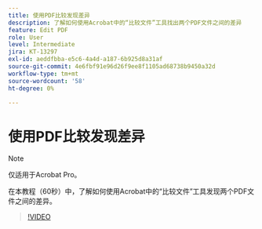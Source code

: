 ```yaml
---
title: 使用PDF比较发现差异
description: 了解如何使用Acrobat中的“比较文件”工具找出两个PDF文件之间的差异
feature: Edit PDF
role: User
level: Intermediate
jira: KT-13297
exl-id: aeddfbba-e5c6-4a4d-a187-6b925d8a31af
source-git-commit: 4e6fbf91e96d26f9ee8f1105ad68738b9450a32d
workflow-type: tm+mt
source-wordcount: '58'
ht-degree: 0%

---
```


# 使用PDF比较发现差异

>[!NOTE]
>
>仅适用于Acrobat Pro。

在本教程（60秒）中，了解如何使用Acrobat中的“比较文件”工具发现两个PDF文件之间的差异。

>[!VIDEO](https://video.tv.adobe.com/v/3409905?quality=12&learn=on&hidetitle=true)
